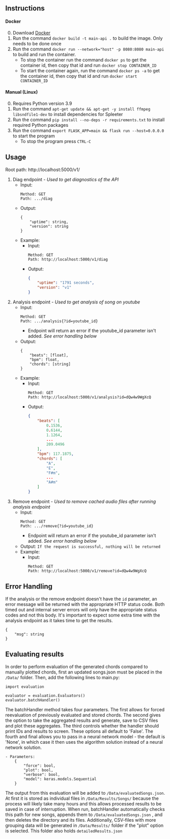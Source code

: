 ## Instructions
#### Docker
0. Download [Docker](https://docs.docker.com/get-docker/)
1. Run the command ```docker build -t main-api .``` to build the image. Only needs to be done once
2. Run the command ```docker run --network="host" -p 8080:8080 main-api``` to build and run the container.
    - To stop the container run the command ```docker ps``` to get the container id, then copy that id and run ```docker stop CONTAINER_ID```
    - To start the container again, run the command ```docker ps -a``` to get the container id, then copy that id and run ```docker start CONTAINER_ID```

#### Manual (Linux)
0. Requires Python version 3.9
1. Run the command ```apt-get update && apt-get -y install ffmpeg libsndfile1-dev``` to install dependencies for Spleeter
2. Run the command ```pip install --no-deps -r requirements.txt``` to install required Python packages
3. Run the command ```export FLASK_APP=main && flask run --host=0.0.0.0``` to start the program
    - To stop the program press ```CTRL-C```

## Usage
Root path: http://localhost:5000/v1/

1. Diag endpoint - *Used to get diagnostics of the API*
    - Input:
        ```
        Method: GET
        Path: .../diag
        ```
    - Output:
        ```
        {
            "uptime": string,
            "version": string
        }
        ```
    - Example:
        - Input:
            ```
            Method: GET
            Path: http://localhost:5000/v1/diag
            ```
        - Output:
            ```json
            {
                "uptime": "1791 seconds",
                "version": "v1"
            }
            ```
2. Analysis endpoint - *Used to get analysis of song on youtube*
    - Input:
        ```
        Method: GET
        Path: .../analysis{?id=youtube_id}
        ```
        - Endpoint will return an error if the youtube_id parameter isn't added. *See error handling below*
    - Output:
        ```
        {
            "beats": [float],
            "bpm": float,
            "chords": [string]
        }
        ```
    - Example:
        - Input:
            ```
            Method: GET
            Path: http://localhost:5000/v1/analysis?id=dQw4w9WgXcQ
            ```
        - Output:
            ```json
            {
                "beats": [
                    0.1536,
                    0.6144,
                    1.1264,
                    ...
                    209.0496
                ],
                "bpm": 117.1875,
                "chords": [
                    "A",
                    "E",
                    "F#m",
                    ...
                    "A#m"
                ]
            }
            ```
3. Remove endpoint - *Used to remove cached audio files after running analysis endpoint*
    - Input:
        ```
        Method: GET
        Path: .../remove{?id=youtube_id}
        ```
        - Endpoint will return an error if the youtube_id parameter isn't added. *See error handling below*
    - Output:
        ```If the request is successful, nothing will be returned```
    - Example:
        - Input:
            ```
            Method: GET
            Path: http://localhost:5000/v1/remove?id=dQw4w9WgXcQ
            ```

## Error Handling
If the analysis or the remove endpoint doesn't have the ```id``` parameter, an error message will be returned with the appropriate HTTP status code. Both timed out and internal server errors will only have the appropriate status codes and not this body. It's important to expect some extra time with the analysis endpoint as it takes time to get the results.
```
{
    "msg": string
}
```

## Evaluating results
In order to perform evaluation of the generated chords compared to manually plotted chords, first an updated songs.json must be placed in the ```/Data/``` folder. Then, add the following lines to main.py:
```
import evaluation

evaluator = evaluation.Evaluators()
evaluator.batchHandler()
```
The batchHandler method takes four parameters. The first allows for forced reevaluation of previously evaluated and stored chords. The second gives the option to take the aggregated results and generate, save to CSV files and plot these aggregates. The third controls whether the handler should print IDs and results to screen. These options all default to 'False'. The fourth and final allows you to pass in a neural network model - the default is 'None', in which case it then uses the algorithm solution instead of a neural network solution.

    - Parameters:
        {
            "force": bool,
            "plot": bool,
            "verbose": bool,
            "model": keras.models.Sequential
        }

The output from this evaluation will be added to ```/Data/evaluatedSongs.json```. At first it is stored as individual files in ```/Data/Results/Songs/``` because the process will likely take many hours and this allows processed results to be saved in case of interruption. When run, batchHandler automatically checks this path for new songs, appends them to ```/Data/evaluatedSongs.json``` , and then deletes the directory and its files. Additionally, CSV-files with more grouping data will be generated in ```/Data/Results/``` folder if the "plot" option is selected. This folder also holds ```detailedResults.json```